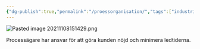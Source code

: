 ```yaml
---
{"dg-publish":true,"permalink":"/proessorganisation/","tags":["industriellekonomi"]}
---
```


![Pasted image 20211108151429.png](/img/user/images/Pasted%20image%2020211108151429.png)

Processägare har ansvar för att göra kunden nöjd och minimera ledtiderna.

